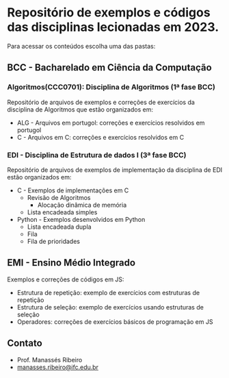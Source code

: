 # Repositório de exemplos e códigos das disciplinas lecionadas em 2023.
Para acessar os conteúdos escolha uma das pastas:
## BCC - Bacharelado em Ciência da Computação
   ### Algoritmos(CCC0701): Disciplina de Algoritmos (1ª fase BCC)
   Repositório de arquivos de exemplos e correções de exercícios da disciplina de Algoritmos que estão organizados em:
   - ALG - Arquivos em portugol: correções e exercícios resolvidos em portugol
   - C - Arquivos em C: correções e exercícios resolvidos em C

   ### EDI - Disciplina de Estrutura de dados I (3ª fase BCC)
   Repositório de arquivos de exemplos de implementação da disciplina de EDI estão organizados em:
   - C - Exemplos de implementações em C
       - Revisão de Algoritmos
           - Alocação dinâmica de memória
       - Lista encadeada simples
   - Python - Exemplos desenvolvidos em Python
       - Lista encadeada dupla
       - Fila
       - Fila de prioridades


## EMI - Ensino Médio Integrado
Exemplos e correções de códigos em JS:
- Estrutura de repetição: exemplo de exercícios com estruturas de repetição
- Estrutura de seleção: exemplo de exercícios usando estruturas de seleção
- Operadores: correções de exercícios básicos de programação em JS


## Contato
- Prof. Manassés Ribeiro
- manasses.ribeiro@ifc.edu.br